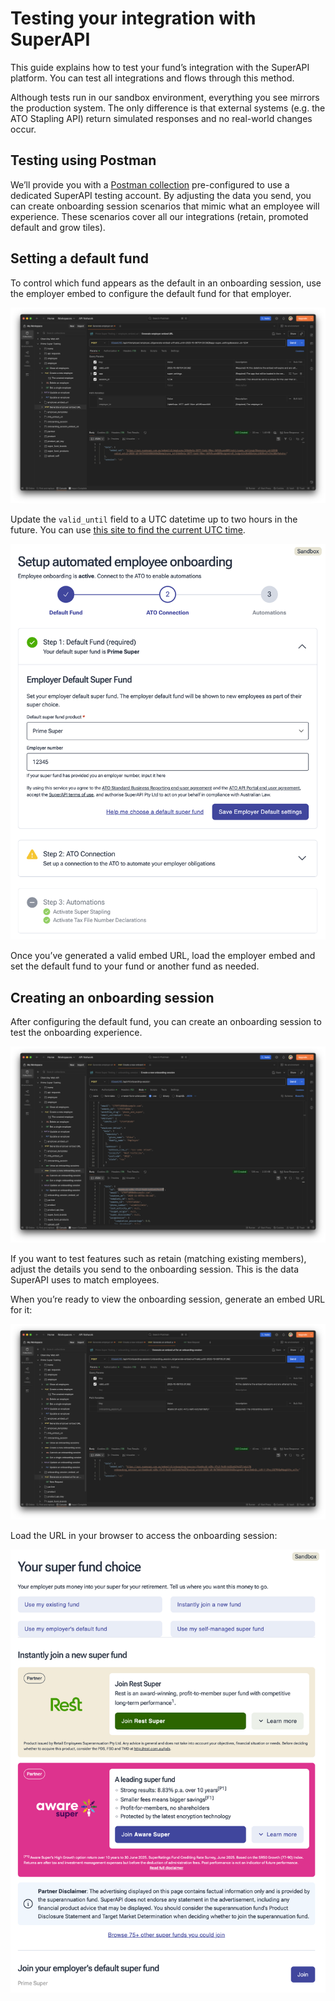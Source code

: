 # Testing your integration with SuperAPI  

This guide explains how to test your fund’s integration with the SuperAPI platform. You can test all integrations and flows through this method.  

Although tests run in our sandbox environment, everything you see mirrors the production system. The only difference is that external systems (e.g. the ATO Stapling API) return simulated responses and no real-world changes occur.  

## Testing using Postman  

We’ll provide you with a [Postman collection](https://www.postman.com/) pre-configured to use a dedicated SuperAPI testing account. By adjusting the data you send, you can create onboarding session scenarios that mimic what an employee will experience. These scenarios cover all our integrations (retain, promoted default and grow tiles).  

## Setting a default fund  

To control which fund appears as the default in an onboarding session, use the employer embed to configure the default fund for that employer.  

![Employer embed generate URL](./images/employer_embed_generate_url.png)

Update the `valid_until` field to a UTC datetime up to two hours in the future. You can use [this site to find the current UTC time](https://www.utctime.net/).  

![Employer embed](./images/employer_embed.png)

Once you’ve generated a valid embed URL, load the employer embed and set the default fund to your fund or another fund as needed.  

## Creating an onboarding session  

After configuring the default fund, you can create an onboarding session to test the onboarding experience.  

![Create onboarding session](./images/os_create.png)

If you want to test features such as retain (matching existing members), adjust the details you send to the onboarding session. This is the data SuperAPI uses to match employees.  

When you’re ready to view the onboarding session, generate an embed URL for it:  

![Generate onboarding session URL](./images/os_generate_url.png)

Load the URL in your browser to access the onboarding session:  

![Onboarding session embed](./images/os_embed_show.png)